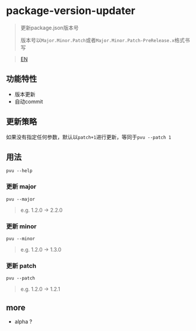 # package-version-updater

> 更新package.json版本号
>
> 版本号以`Major.Minor.Patch`或者`Major.Minor.Patch-PreRelease.x`格式书写

> [EN](./README.md)

## 功能特性

* 版本更新
* 自动commit

## 更新策略

如果没有指定任何参数，默认以`patch+1`进行更新，等同于`pvu --patch 1`

## 用法

``` shell
pvu --help
```

### 更新 major

```
pvu --major
```

> e.g. 1.2.0 -> 2.2.0

### 更新 minor

```
pvu --minor
```

> e.g. 1.2.0 -> 1.3.0

### 更新 patch

```
pvu --patch
```

> e.g. 1.2.0 -> 1.2.1

## more

- alpha ? 
